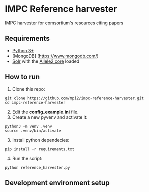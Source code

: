 # IMPC Reference harvester
IMPC harvester for comsortium's resources citing papers

## Requirements
- [Python 3+](https://www.python.org/)
- [MongoDB] (https://www.mongodb.com/)
- [Solr](http://lucene.apache.org/solr/) with the [Allele2 core](https://goo.gl/H9Mqgy) loaded

## How to run

1. Clone this repo:
  ```
  git clone https://github.com/mpi2/impc-reference-harvester.git
  cd impc-reference-harvester
  ```
2. Edit the **config_example.ini** file.
3. Create a new pyvenv and activate it:
  ```
  python3 -m venv .venv
  source .venv/bin/activate
  ```
3. Install python dependecies:
  ```
  pip install -r requirements.txt
  ```
4. Run the script:
  ```
  python reference_harvester.py 
  ```
 
## Development environment setup
